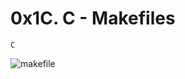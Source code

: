 # 0x1C. C - Makefiles
`C`

![makefile](https://s3.amazonaws.com/intranet-projects-files/holbertonschool-low_level_programming/273/giphy-2.gif)

